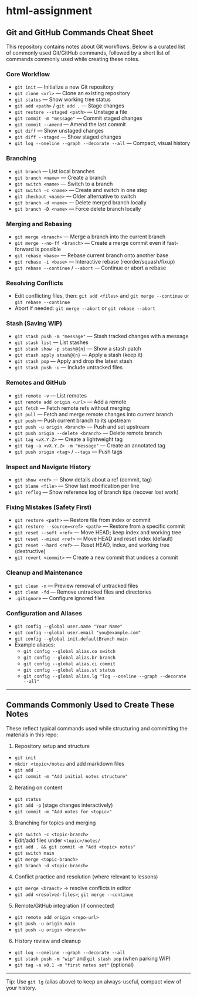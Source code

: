 # html-assignment

## Git and GitHub Commands Cheat Sheet

This repository contains notes about Git workflows. Below is a curated list of commonly used Git/GitHub commands, followed by a short list of commands commonly used while creating these notes.

### Core Workflow
- `git init` — Initialize a new Git repository
- `git clone <url>` — Clone an existing repository
- `git status` — Show working tree status
- `git add <path>` / `git add .` — Stage changes
- `git restore --staged <path>` — Unstage a file
- `git commit -m "message"` — Commit staged changes
- `git commit --amend` — Amend the last commit
- `git diff` — Show unstaged changes
- `git diff --staged` — Show staged changes
- `git log --oneline --graph --decorate --all` — Compact, visual history

### Branching
- `git branch` — List local branches
- `git branch <name>` — Create a branch
- `git switch <name>` — Switch to a branch
- `git switch -c <name>` — Create and switch in one step
- `git checkout <name>` — Older alternative to switch
- `git branch -d <name>` — Delete merged branch locally
- `git branch -D <name>` — Force delete branch locally

### Merging and Rebasing
- `git merge <branch>` — Merge a branch into the current branch
- `git merge --no-ff <branch>` — Create a merge commit even if fast-forward is possible
- `git rebase <base>` — Rebase current branch onto another base
- `git rebase -i <base>` — Interactive rebase (reorder/squash/fixup)
- `git rebase --continue` / `--abort` — Continue or abort a rebase

### Resolving Conflicts
- Edit conflicting files, then: `git add <files>` and `git merge --continue` or `git rebase --continue`
- Abort if needed: `git merge --abort` or `git rebase --abort`

### Stash (Saving WIP)
- `git stash push -m "message"` — Stash tracked changes with a message
- `git stash list` — List stashes
- `git stash show -p stash@{n}` — Show a stash patch
- `git stash apply stash@{n}` — Apply a stash (keep it)
- `git stash pop` — Apply and drop the latest stash
- `git stash push -u` — Include untracked files

### Remotes and GitHub
- `git remote -v` — List remotes
- `git remote add origin <url>` — Add a remote
- `git fetch` — Fetch remote refs without merging
- `git pull` — Fetch and merge remote changes into current branch
- `git push` — Push current branch to its upstream
- `git push -u origin <branch>` — Push and set upstream
- `git push origin --delete <branch>` — Delete remote branch
- `git tag <vX.Y.Z>` — Create a lightweight tag
- `git tag -a <vX.Y.Z> -m "message"` — Create an annotated tag
- `git push origin <tag>` / `--tags` — Push tags

### Inspect and Navigate History
- `git show <ref>` — Show details about a ref (commit, tag)
- `git blame <file>` — Show last modification per line
- `git reflog` — Show reference log of branch tips (recover lost work)

### Fixing Mistakes (Safety First)
- `git restore <path>` — Restore file from index or commit
- `git restore --source=<ref> <path>` — Restore from a specific commit
- `git reset --soft <ref>` — Move HEAD; keep index and working tree
- `git reset --mixed <ref>` — Move HEAD and reset index (default)
- `git reset --hard <ref>` — Reset HEAD, index, and working tree (destructive)
- `git revert <commit>` — Create a new commit that undoes a commit

### Cleanup and Maintenance
- `git clean -n` — Preview removal of untracked files
- `git clean -fd` — Remove untracked files and directories
- `.gitignore` — Configure ignored files

### Configuration and Aliases
- `git config --global user.name "Your Name"`
- `git config --global user.email "you@example.com"`
- `git config --global init.defaultBranch main`
- Example aliases:
  - `git config --global alias.co switch`
  - `git config --global alias.br branch`
  - `git config --global alias.ci commit`
  - `git config --global alias.st status`
  - `git config --global alias.lg "log --oneline --graph --decorate --all"`

---

## Commands Commonly Used to Create These Notes

These reflect typical commands used while structuring and committing the materials in this repo:

1) Repository setup and structure
- `git init`
- `mkdir <topic>/notes` and add markdown files
- `git add .`
- `git commit -m "Add initial notes structure"`

2) Iterating on content
- `git status`
- `git add -p` (stage changes interactively)
- `git commit -m "Add notes for <topic>"`

3) Branching for topics and merging
- `git switch -c <topic-branch>`
- Edit/add files under `<topic>/notes/`
- `git add . && git commit -m "Add <topic> notes"`
- `git switch main`
- `git merge <topic-branch>`
- `git branch -d <topic-branch>`

4) Conflict practice and resolution (where relevant to lessons)
- `git merge <branch>` → resolve conflicts in editor
- `git add <resolved-files>`; `git merge --continue`

5) Remote/GitHub integration (if connected)
- `git remote add origin <repo-url>`
- `git push -u origin main`
- `git push -u origin <branch>`

6) History review and cleanup
- `git log --oneline --graph --decorate --all`
- `git stash push -m "wip"` and `git stash pop` (when parking WIP)
- `git tag -a v0.1 -m "first notes set"` (optional)

---

Tip: Use `git lg` (alias above) to keep an always-useful, compact view of your history.


